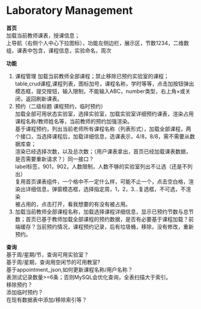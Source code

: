 # Laboratory Management
[//]: # (设计界面反推功能<br>)
**首页** <br>
加载当前教师课表，授课信息；<br>
上导航（右侧个人中心下拉图标），功能左侧边栏，展示区，节数1234，二维数组，课表中包含，课程信息，实验命名，周次<br>


**功能** <br>
1. 课程管理
加载当前教师全部课程；禁止移除已预约实验室的课程；<br>
table,crud课程,课程列表，图标加号，课程名称，学时等等，点击加按钮弹出模态框，提交按钮，输入限制，不能输入ABC，number类型，右上角×或关闭，返回刷新课表。
2. 预约（二级标题 课程预约，临时预约）<br>
加载全部可用状态实验室，选择实验室，加载实验室详细预约课表，渲染占用课程名称/教师姓名等，当前教师的预约加强渲染。<br>
基于课程预约，列出当前老师所有课程名称（列表形式），加载全部课程，两个接口，当选择课程后，加载详细信息，选课表示，4/8，8/8，需不需要从数据库查；<br>
渲染已经选择次数，以及总次数；（用户课表拿出，首页已经加载课表数据，是否需要重新请求？）同一接口？<br>
label标签，901，902，人数限制，人数不够的实验室列出不让选（还是不列出）<br>
复用首页课表组件，一个格中不一定什么样，可能不止一个，点击空白格，渲染出详细信息，弹窗模态框，选择指定周，1，2，3...复选框，不可选，不渲染<br>
被占用的，点击打开，看我想要的有没有被占用。<br>
3. 加载当前教师全部课程名称，加载选择课程详细信息，显示已预约节数与总节数；首页已基于教师加载全部课程的预约数据，是否有必要基于课程加载？前端缓存？当前预约情况，课程预约记录，后有垃圾桶，移除，没有修改，重新预约。

**查询**<br>
基于周/星期/节，查询可用实验室？<br>
基于周/星期，查询用空闲节的可用教室?<br>
基于appointment_json,如何更新课程名称/用户名称？<br>
表测试记录数量>=6条；否则MySQL会优化查询，全表扫描大于索引。<br>
移除预约？<br>
添加临时预约？<br>
在现有数据表中添加/移除索引等？<br>
